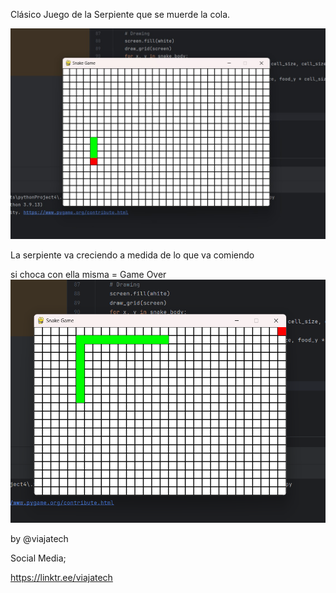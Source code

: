 Clásico Juego de la Serpiente que se muerde la cola.

![](https://github.com/davidruizduarte/snakegame/blob/main/snake%20game.jpg) 

La serpiente va creciendo a medida de lo que va comiendo

si choca con ella misma = Game Over
![](https://github.com/davidruizduarte/snakegame/blob/main/snake%20body%20.png) 


by @viajatech 

Social Media; 

https://linktr.ee/viajatech
